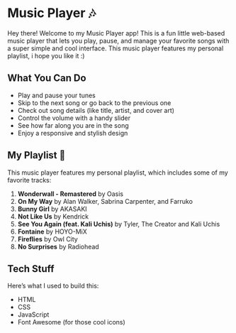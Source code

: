 # Music Player 🎶

Hey there! Welcome to my Music Player app! This is a fun little web-based music player that lets you play, pause, and manage your favorite songs with a super simple and cool interface. This music player features my personal playlist, i hope you like it :)

## What You Can Do

- Play and pause your tunes
- Skip to the next song or go back to the previous one
- Check out song details (like title, artist, and cover art)
- Control the volume with a handy slider
- See how far along you are in the song
- Enjoy a responsive and stylish design

## My Playlist 🎵

This music player features my personal playlist, which includes some of my favorite tracks:

1. **Wonderwall - Remastered** by Oasis
2. **On My Way** by Alan Walker, Sabrina Carpenter, and Farruko
3. **Bunny Girl** by AKASAKI
4. **Not Like Us** by Kendrick
5. **See You Again (feat. Kali Uchis)** by Tyler, The Creator and Kali Uchis
6. **Fontaine** by HOYO-MiX
7. **Fireflies** by Owl City
8. **No Surprises** by Radiohead

## Tech Stuff

Here’s what I used to build this:

- HTML
- CSS
- JavaScript
- Font Awesome (for those cool icons)
